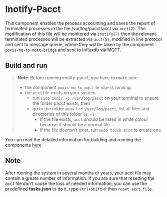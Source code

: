 # Inotify-Pacct

This component enables the process accounting and saves the report of terminated processes in the file /var/log/pacct/acct via `acct(2)`.
The modification of this file will be monitored via `inotify(7)` then the relevant terminated processes will be extracted via `acct(5)`,
modified in line protocol and sent to message queue, where they will be taken by the component `poxis-mq-to-mqtt-bridge` and sent to Influxdb
via MQTT.

## Build and run

> **Note**: Before running inotify-pacct, you have to make sure 
> - the component `poxis-mq-to-mqtt-bridge` is running.
> - the acct file exists on your system. 
>   - run `sudo mkdir -p /var/log/pacct` on your terminal to ensure the folder pacct exists, then 
>   - go to the folder pacct `cd /var/log/pacct`, list all files and directories of this folder `ls -l`
>     - If the file exists, `acct` should be listed in white colour because it should be a normal file.
>     - If the file doensn't exist, run `sudo touch acct` to create one.

You can read the detailed information for building and running the components [here](../README.md)

## Note

After running the system in several months or years, your acct file may contain a greate number of information.
If you are sure that resetting the acct file don't cause the loss of needed information, you can use the predefined
**tasks.json** to do it, type  `Ctrl+Shift+P` then `reset acct file`.
